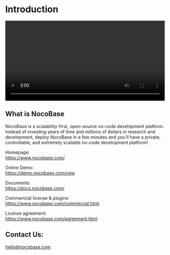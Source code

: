 # Introduction

<video width="100%" controls>
      <source src="https://static-docs.nocobase.com/NocoBase-EN.mp4" type="video/mp4">
</video>


## What is NocoBase

NocoBase is a scalability-first, open-source no-code development platform.  
Instead of investing years of time and millions of dollars in research and development, deploy NocoBase in a few minutes and you'll have a private, controllable, and extremely scalable no-code development platform!

Homepage:  
https://www.nocobase.com/

Online Demo:  
https://demo.nocobase.com/new

Documents:  
https://docs.nocobase.com/

Commericial license & plugins:  
https://www.nocobase.com/commercial.html

License agreement:   
https://www.nocobase.com/agreement.html


## Contact Us:  
hello@nocobase.com